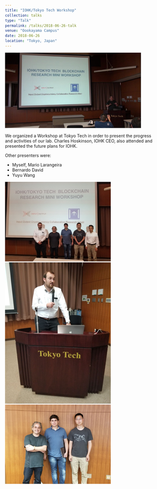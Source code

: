 ```yaml
---
title: "IOHK/Tokyo Tech Workshop"
collection: talks
type: "Talk"
permalink: /talks/2018-06-26-talk
venue: "Oookayama Campus"
date: 2018-06-26
location: "Tokyo, Japan"
---
```


<img  src="/images/talks/2018-06-26/iohk-workshop.jpg" width=450>

We organized a Workshop at Tokyo Tech in order to present the progress and activities of our lab. Charles Hoskinson, IOHK CEO, also attended and presented the future plans for IOHK. 

Other presenters were:
- Myself, Mario Larangeira
- Bernardo David
- Yuyu Wang

<img  src="/images/talks/2018-06-26/iohk-workshop-1.jpeg" width=350>
<img  src="/images/talks/2018-06-26/iohk-workshop-2.jpeg" width=350>
<img  src="/images/talks/2018-06-26/iohk-workshop-3.jpeg" width=350>
